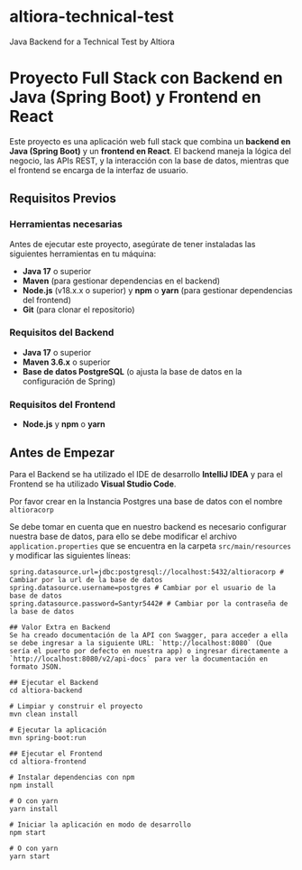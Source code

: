 # altiora-technical-test
Java Backend for a Technical Test by Altiora

# Proyecto Full Stack con Backend en Java (Spring Boot) y Frontend en React

Este proyecto es una aplicación web full stack que combina un **backend en Java (Spring Boot)** y un **frontend en React**. El backend maneja la lógica del negocio, las APIs REST, y la interacción con la base de datos, mientras que el frontend se encarga de la interfaz de usuario.

## Requisitos Previos

### Herramientas necesarias

Antes de ejecutar este proyecto, asegúrate de tener instaladas las siguientes herramientas en tu máquina:

- **Java 17** o superior
- **Maven** (para gestionar dependencias en el backend)
- **Node.js** (v18.x.x o superior) y **npm** o **yarn** (para gestionar dependencias del frontend)
- **Git** (para clonar el repositorio)

### Requisitos del Backend

- **Java 17** o superior
- **Maven 3.6.x** o superior
- **Base de datos PostgreSQL** (o ajusta la base de datos en la configuración de Spring)

### Requisitos del Frontend

- **Node.js** y **npm** o **yarn**

## Antes de Empezar
Para el Backend se ha utilizado el IDE de desarrollo **IntelliJ IDEA** y para el Frontend se ha utilizado **Visual Studio Code**.

Por favor crear en la Instancia Postgres una base de datos con el nombre `altioracorp`

Se debe tomar en cuenta que en nuestro backend es necesario configurar nuestra base de datos, para ello se debe modificar el archivo `application.properties` que se encuentra en la carpeta `src/main/resources` y modificar las siguientes líneas:

```properties
spring.datasource.url=jdbc:postgresql://localhost:5432/altioracorp # Cambiar por la url de la base de datos
spring.datasource.username=postgres # Cambiar por el usuario de la base de datos
spring.datasource.password=Santyr5442# # Cambiar por la contraseña de la base de datos

## Valor Extra en Backend
Se ha creado documentación de la API con Swagger, para acceder a ella se debe ingresar a la siguiente URL: `http://localhost:8080` (Que sería el puerto por defecto en nuestra app) o ingresar directamente a `http://localhost:8080/v2/api-docs` para ver la documentación en formato JSON.

## Ejecutar el Backend
cd altiora-backend

# Limpiar y construir el proyecto
mvn clean install

# Ejecutar la aplicación
mvn spring-boot:run

## Ejecutar el Frontend
cd altiora-frontend

# Instalar dependencias con npm
npm install

# O con yarn
yarn install

# Iniciar la aplicación en modo de desarrollo
npm start

# O con yarn
yarn start

